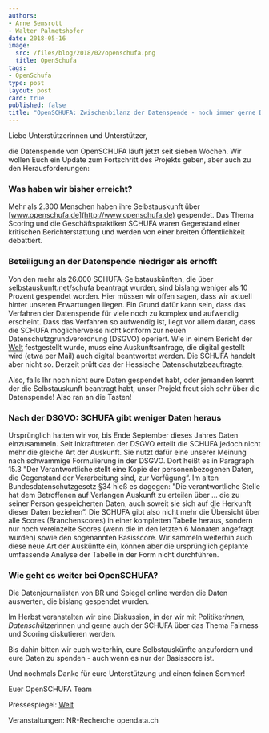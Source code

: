```yaml
---
authors: 
- Arne Semsrott
- Walter Palmetshofer
date: 2018-05-16
image:
  src: /files/blog/2018/02/openschufa.png
  title: OpenSchufa
tags:
- OpenSchufa
type: post
layout: post
card: true
published: false
title: "OpenSCHUFA: Zwischenbilanz der Datenspende - noch immer gerne Daten spenden!" 
---
```

Liebe Unterstützerinnen und Unterstützer,

die Datenspende von OpenSCHUFA läuft jetzt seit sieben Wochen. Wir wollen Euch ein Update zum Fortschritt des Projekts geben, aber auch zu den Herausforderungen:

### Was haben wir bisher erreicht?
Mehr als 2.300 Menschen haben ihre Selbstauskunft über [www.openschufa.de](http://www.openschufa.de) gespendet. Das Thema Scoring und die Geschäftspraktiken SCHUFA waren Gegenstand einer kritischen Berichterstattung und werden von einer breiten Öffentlichkeit debattiert.

### Beteiligung an der Datenspende niedriger als erhofft
Von den mehr als 26.000 SCHUFA-Selbstauskünften, die über [selbstauskunft.net/schufa](selbstauskunft.net/schufa) beantragt wurden, sind bislang weniger als 10 Prozent gespendet worden. Hier müssen wir  offen sagen, dass wir aktuell hinter unseren Erwartungen liegen. Ein Grund dafür kann sein, dass das Verfahren der Datenspende für viele noch zu komplex und aufwendig erscheint. Dass das Verfahren so aufwendig ist, liegt vor allem daran, dass die SCHUFA
möglicherweise nicht konform zur neuen Datenschutzgrundverordnung (DSGVO) operiert. Wie in einem Bericht der [Welt](https://www.welt.de/finanzen/article177303132/DSGVO-stellt-das-Abo-Modell-der-Schufa-infrage.html) festgestellt wurde, muss eine Auskunftsanfrage, die digital gestellt wird (etwa per Mail) auch digital beantwortet werden. Die SCHUFA handelt aber nicht so. Derzeit prüft das der Hessische Datenschutzbeauftragte.

Also, falls Ihr noch nicht eure Daten gespendet habt, oder jemanden kennt der die Selbstauskunft beantragt habt, unser Projekt freut sich sehr über die Datenspende!
Also ran an die Tasten!

### Nach der DSGVO: SCHUFA gibt weniger Daten heraus
Ursprünglich hatten wir vor, bis Ende September dieses Jahres Daten einzusammeln. Seit Inkrafttreten der DSGVO erteilt die SCHUFA jedoch nicht mehr die gleiche Art der Auskunft. Sie nutzt dafür eine unserer Meinung nach schwammige Formulierung in der DSGVO. Dort heißt es in Paragraph 15.3 "Der Verantwortliche stellt eine Kopie der personenbezogenen Daten, die Gegenstand der Verarbeitung sind, zur Verfügung“. Im alten Bundesdatenschutzgesetz §34 hieß es dagegen: "Die verantwortliche Stelle hat dem Betroffenen auf Verlangen Auskunft zu erteilen über … die zu seiner Person gespeicherten Daten, auch soweit sie sich auf die Herkunft dieser Daten beziehen”. Die SCHUFA gibt also nicht mehr die Übersicht über alle Scores (Branchenscores) in einer kompletten Tabelle heraus, sondern nur noch vereinzelte Scores (wenn die in den letzten 6 Monaten angefragt wurden) sowie den sogenannten Basisscore. Wir sammeln weiterhin auch diese neue Art der Auskünfte ein, können aber die ursprünglich geplante umfassende Analyse der Tabelle in der Form nicht durchführen.

### Wie geht es weiter bei OpenSCHUFA?
Die Datenjournalisten von BR und Spiegel online werden die Daten auswerten, die bislang gespendet wurden.

Im Herbst veranstalten wir eine Diskussion, in der wir mit Politiker*innen, Datenschützer*innen und gerne auch der SCHUFA über das Thema Fairness und Scoring diskutieren werden.

Bis dahin bitten wir euch weiterhin, eure Selbstauskünfte anzufordern und eure Daten zu spenden - auch wenn es nur der Basisscore ist. 

Und nochmals Danke für eure Unterstützung und einen feinen Sommer!

Euer OpenSCHUFA Team


Pressespiegel:
[Welt](https://www.welt.de/finanzen/article177303132/DSGVO-stellt-das-Abo-Modell-der-Schufa-infrage.html)

Veranstaltungen:
NR-Recherche
opendata.ch
